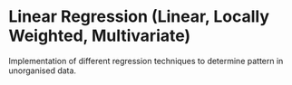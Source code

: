# Linear Regression (Linear, Locally Weighted, Multivariate)
Implementation of different regression techniques to determine pattern in unorganised data. 
